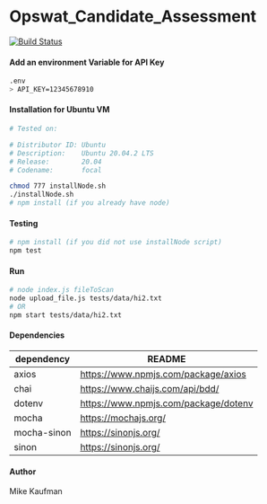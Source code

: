 # Opswat_Candidate_Assessment


[![Build Status](https://www.travis-ci.com/mikeck1/Opswat_Candidate_Assessment.svg?branch=main)](https://www.travis-ci.com/mikeck1/Opswat_Candidate_Assessment)

#### Add an environment Variable for API Key
```bash
.env
> API_KEY=12345678910
```

#### Installation for Ubuntu VM
```bash
# Tested on:

# Distributor ID: Ubuntu
# Description:    Ubuntu 20.04.2 LTS
# Release:        20.04
# Codename:       focal

chmod 777 installNode.sh
./installNode.sh
# npm install (if you already have node)
```

#### Testing
```bash
# npm install (if you did not use installNode script)
npm test
```

#### Run
```bash
# node index.js fileToScan
node upload_file.js tests/data/hi2.txt 
# OR
npm start tests/data/hi2.txt 
```

#### Dependencies 

| dependency | README |
| ------ | ------ |
| axios | https://www.npmjs.com/package/axios |
| chai | https://www.chaijs.com/api/bdd/ |
| dotenv | https://www.npmjs.com/package/dotenv |
| mocha | https://mochajs.org/ |
| mocha-sinon | https://sinonjs.org/ |
| sinon | https://sinonjs.org/ |

#### Author
Mike Kaufman
